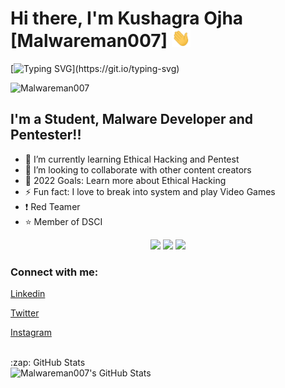 # Hi there, I'm Kushagra Ojha [Malwareman007] <img src="https://raw.githubusercontent.com/ABSphreak/ABSphreak/master/gifs/Hi.gif" width="30px">

[![Typing SVG](https://readme-typing-svg.herokuapp.com?font=JetBrains+Mono&color=%23FF3F36&lines=Building+our+future.;Let's+securize+this+world!;Let's+continue+learning!;Let’s+get+after+it+relentlessly!)](https://git.io/typing-svg)

<p align="left"> <img src="https://komarev.com/ghpvc/?username=Malwareman007&label=Profile%20views&color=0e75b6&style=flat" alt="Malwareman007" /> </p>

## I'm a Student, Malware Developer and Pentester!!

- 🌱 I’m currently learning Ethical Hacking and Pentest
- 👯 I’m looking to collaborate with other content creators
- 🥅 2022 Goals: Learn more about Ethical Hacking
- ⚡ Fun fact: I love to break into system and play Video Games
- :exclamation: Red Teamer
- :star: Member of DSCI

<p align="center">
  <img src="https://user-images.githubusercontent.com/627794/87238756-a790f700-c3d4-11ea-9946-ae4c19fbb831.gif" width="140">
  <img src="https://user-images.githubusercontent.com/627794/87238688-cd69cc00-c3d3-11ea-99f4-812dfd665b38.gif" width="180">
  <img src="https://user-images.githubusercontent.com/627794/87238855-1589ee00-c3d6-11ea-8602-36c8c6cad686.gif" width="170">
</p>

### Connect with me:

[Linkedin](https://linkedin.com/in/kushagra-ojha-409548219/)

[Twitter](https://twitter.com/Kushagra___007)

[Instagram](https://instagram.com/mr.robot___007/)

<br />

  <summary>:zap: GitHub Stats</summary>

  <img align="left" alt="Malwareman007's GitHub Stats" src="https://github-readme-stats.vercel.app/api?username=Malwareman007&show_icons=true&hide_border=false&title_color=ff652f&icon_color=FFE400&bg_color=09131B&text_color=ffffff&border_color=0c1a25" />
